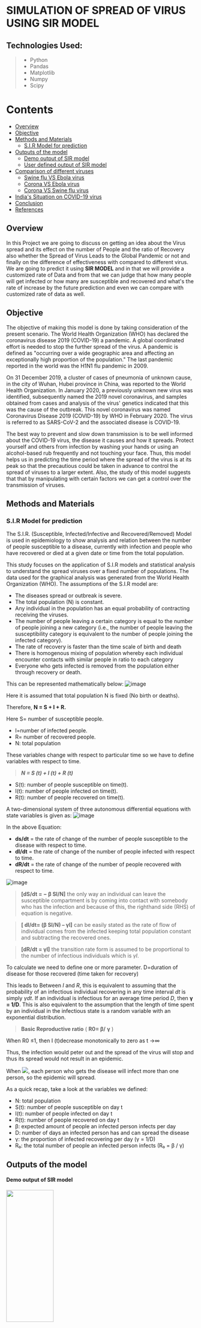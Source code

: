 # **SIMULATION OF SPREAD OF VIRUS USING SIR MODEL**

## Technologies Used:
> - Python 
> - Pandas
> - Matplotlib
> - Numpy
> - Scipy

# Contents

- [Overview](#overview)
- [Objective](#objective)
- [Methods and Materials](#methods-and-materials)
  - [S.I.R Model for prediction](#sir-model-for-prediction)
- [Outputs of the model](#outputs-of-the-model)
  - [Demo output of SIR model](#demo-output-of-sir-model)
  - [User defined output of SIR model](#user-defined-output-of-sir-model)
- [Comparison of different viruses](#comparison-of-different-viruses)
  - [Swine flu VS Ebola virus](#swine-flu-vs-ebola-virus)
  - [Corona VS Ebola virus](#corona-vs-ebola-virus)
  - [Corona VS Swine flu virus](#corona-vs-swine-flu-virus)
- [India's Situation on COVID-19 virus](#india's-situation-on-covid19-virus)
- [Conclusion](#conclusion)
- [References](#references)

## Overview

In this Project we are going to discuss on getting an idea about the Virus spread and its effect on the number of People and the ratio of Recovery also whether the Spread of Virus Leads to the Global Pandemic or not and finally on the difference of effectiveness with compared to different virus. We are going to predict it using **SIR MODEL** and in that we will provide a customized rate of Data and from that we can judge that how many people will get infected or how many are susceptible and recovered and what's the rate of increase by the future prediction and even we can compare with customized rate of data as well.

## Objective

The objective of making this model is done by taking consideration of the present scenario. The World Health Organization (WHO) has declared the coronavirus disease 2019 (COVID-19) a pandemic. A global coordinated effort is needed to stop the further spread of the virus. A pandemic is defined as "occurring over a wide geographic area and affecting an exceptionally high proportion of the population." The last pandemic reported in the world was the H1N1 flu pandemic in 2009.

On 31 December 2019, a cluster of cases of pneumonia of unknown cause, in the city of Wuhan, Hubei province in China, was reported to the World Health Organization. In January 2020, a previously unknown new virus was identified, subsequently named the 2019 novel coronavirus, and samples obtained from cases and analysis of the virus' genetics indicated that this was the cause of the outbreak. This novel coronavirus was named Coronavirus Disease 2019 (COVID-19) by WHO in February 2020. The virus is referred to as SARS-CoV-2 and the associated disease is COVID-19.

The best way to prevent and slow down transmission is to be well informed about the COVID-19 virus, the disease it causes and how it spreads. Protect yourself and others from infection by washing your hands or using an alcohol-based rub frequently and not touching your face. Thus, this model helps us in predicting the time period where the spread of the virus is at its peak so that the precautious could be taken in advance to control the spread of viruses to a larger extent. Also, the study of this model suggests that that by manipulating with certain factors we can get a control over the transmission of viruses.

## Methods and Materials

### S.I.R Model for prediction

The S.I.R. (Susceptible, Infected/Infective and Recovered/Removed) Model is used in epidemiology to show analysis and relation between the number of people susceptible to a disease, currently with infection and people who have recovered or died at a given date or time from the total population.

This study focuses on the application of S.I.R models and statistical analysis to understand the spread viruses over a fixed number of populations. The data used for the graphical analysis was generated from the World Health Organization (WHO). The assumptions of the S.I.R model are:

- The diseases spread or outbreak is severe.
- The total population (N) is constant.
- Any individual in the population has an equal probability of contracting receiving the viruses.
- The number of people leaving a certain category is equal to the number of people joining a new category (i.e., the number of people leaving the susceptibility category is equivalent to the number of people joining the infected category).
- The rate of recovery is faster than the time scale of birth and death
- There is homogenous mixing of population whereby each individual encounter contacts with similar people in ratio to each category
- Everyone who gets infected is removed from the population either through recovery or death.

This can be represented mathematically below:
![image](https://user-images.githubusercontent.com/73428876/220174085-d4f3b164-526e-49a6-a15d-739ba5877b62.png)


Here it is assumed that total population N is fixed (No birth or deaths).

Therefore, **N = S + I + R.**

Here S= number of susceptible people.

- I=number of infected people.
- R= number of recovered people.
- N: total population

These variables change with respect to particular time so we have to define variables with respect to time.

> _**N = S (t) + I (t) + R (t)**_

- S(t): number of people susceptible on time(t).
- I(t): number of people infected on time(t).
- R(t): number of people recovered on time(t).

A two-dimensional system of three autonomous differential equations with state variables is given as:
![image](https://user-images.githubusercontent.com/73428876/220174472-3869e66b-ae1c-421c-8fed-df51e1c71fe5.png)

In the above Equation:
- **ds/dt** = the rate of change of the number of people susceptible to the disease with respect to time.
- **dI/dt** = the rate of change of the number of people infected with respect to time.
- **dR/dt** = the rate of change of the number of people recovered with respect to time.

![image](https://user-images.githubusercontent.com/73428876/220174567-577650ec-97b6-4915-ab74-23474c41452b.png)


>**[dS/dt = − β SI/N]** the only way an individual can leave the susceptible compartment is by coming into contact with somebody who has the infection and because of this, the righthand side (RHS) of equation is negative.

>**[ dI/dt= (β SI/N) – γI]** can be easily stated as the rate of flow of individual comes from the infected keeping total population constant and subtracting the recovered ones.

>**[dR/dt = γI]** the transition rate form is assumed to be proportional to the number of infectious individuals which is _γI_.

To calculate we need to define one or more parameter.
D=duration of disease for those recovered (time taken for recovery)

This leads to Between _I_ and _R_, this is equivalent to assuming that the probability of an infectious individual recovering in any time interval _dt_ is simply _γdt_. If an individual is infectious for an average time period _D_, then **γ = 1/D**. This is also equivalent to the assumption that the length of time spent by an individual in the infectious state is a random variable with an exponential distribution.

> **Basic Reproductive ratio** ( **R0= β/**  **γ** )

When R0 ≤1, then I (t)decrease monotonically to zero as t →∞

Thus, the infection would peter out and the spread of the virus will stop and thus its spread would not result in an epidemic.

When  ![](RackMultipart20230220-1-f7dams_html_d07ea436582878ce.gif), each person who gets the disease will infect more than one person, so the epidemic will spread.

As a quick recap, take a look at the variables we defined:

- N: total population
- S(t): number of people susceptible on day t
- I(t): number of people infected on day t
- R(t): number of people recovered on day t
- β: expected amount of people an infected person infects per day
- D: number of days an infected person has and can spread the disease
- γ: the proportion of infected recovering per day (γ = 1/D)
- R₀: the total number of people an infected person infects (R₀ = β / γ)

## Outputs of the model

#### Demo output of SIR model

<img src="https://user-images.githubusercontent.com/73428876/220176694-49795576-8dec-4de6-a197-448b98fbf457.png" width="50%" height="30%">

The above graph shows the demo output of SIR model on daily basis for the infected, susceptible and recovered number of people. From this graph, we can state that initially the no of susceptible people is very high due to the less spreading of the virus but with time, it goes on decreasing as the infected no of people increases. After certain period of time, the recovered no of people increases as they are immune to the virus and have recovered and thus would not be susceptible to the infected anymore.

<img src="https://user-images.githubusercontent.com/73428876/220175199-2c29a7ff-adfb-4f82-8b2e-8ca98324a698.png" width="50%" height="30%">

_The above graph shows the cumulative representation of SIR model._

#### User defined output of SIR model
<img src="https://user-images.githubusercontent.com/73428876/220175276-0831fb0d-5baf-4863-886d-91c04eb2101d.png" width="50%" height="30%">

_The above graph shows the output of the user defined SIR model on daily basis._

<img src="https://user-images.githubusercontent.com/73428876/220175468-c7720b05-7db8-4f8a-851c-6353e4fb60aa.png"  width="50%" height="30%">


_The above graph shows the output of the user defined SIR model on cumulative basis._

## Comparison of different viruses

#### Swine flu VS Ebola virus
<img src="https://user-images.githubusercontent.com/73428876/220175580-ddf8705d-2fcd-42cd-bdfe-ea18193ca7f8.png"  width="40%" height="20%">

> This graph shows that initially, the infected number of people was high in swine flu than Ebola virus. But after that, the cases decreased and in nearly 2-4 months, swine flu cases were not much but the spread of Ebola virus went on for several months. 

<img src="https://user-images.githubusercontent.com/73428876/220175614-ddaf5bfb-d502-45e8-9b6d-2c497da9457b.png"  width="40%" height="20%">

> This graph shows that initially, the infected number of people was high in swine flu than Ebola virus. But after that, the cases decreased and in nearly 2-4 months, swine flu cases were not much but the spread of Ebola virus went on for several months.

<img src="https://user-images.githubusercontent.com/73428876/220175614-ddaf5bfb-d502-45e8-9b6d-2c497da9457b.png"  width="40%" height="20%">

> The above graph shows that the death count of swine flu was very low and it went on for only like 3 months but the death count of Ebola virus kept on going high and low for like 16 months.

#### Corona VS Ebola virus

<img src="https://user-images.githubusercontent.com/73428876/220175695-e8ca2953-adb8-4e85-b24d-f1c811bb4414.png" width="40%" height="20%">

<img src="https://user-images.githubusercontent.com/73428876/220175855-cd41d1de-ab0d-4030-97be-abc16e3d93c7.png" width="40%" height="20%">

#### Corona VS Swine flu virus

<img src="https://user-images.githubusercontent.com/73428876/220175874-0363e841-8276-423b-8324-b0774abacb61.png" width="40%" height="20%">

<img src="https://user-images.githubusercontent.com/73428876/220175890-20107bd2-fb11-4f54-ae4b-8f8b6dae81f7.png" width="40%" height="20%">

## India's Situation on COVID-19 virus

<img src="https://user-images.githubusercontent.com/73428876/220175931-f8c503af-6df4-4bbc-be8f-0eba2431d863.png" width="60%" height="30%">

Above graph shows the cumulative plot of the number of confirmed covid19 cases in India.

<img src="https://user-images.githubusercontent.com/73428876/220175948-603da830-861d-49f1-b100-fdddccba09bc.png" width="60%" height="30%">

Above graph shows the cumulative plot of the number of people recovered from the infection due to Covi19 in India.

<img src="https://user-images.githubusercontent.com/73428876/220175958-f193a179-7bee-4d93-96f1-a16854470da0.png" width="60%" height="30%">

Above graph shows the cumulative plot of the deaths of the people due to Covi19 in India.

The above three graphs show the confirmed cases, recovery of people and deaths in India due to corona virus on cumulative basis. And we can see that the spread of virus, people's recovery and the deaths have gone high.

## Conclusion

The results obtained from modelling data can lead to differing perspectives and interpretations.

By using an SIR model, we were able to see the importance of modelling data. Further insight was gathered in the ways in which modelling can be used to predict the apparent spread of diseases in order to inform health care superficial of the necessary precautions that must be in place.

SIR models are suitable to describe the transmission of infectious diseases with lifelong immunity. A lot of continuous SIR models with various transmission rates have been formulated and studied. The global stability of the endemic equilibrium of the continuous SIR model has been investigated extensively and many sufficient conditions have been obtained.

The complicated dynamics of the simple SIR model reminds us that we cannot expect to have the global stability of the endemic equilibrium when R0\>1. If R0\>1 than we can say that it is confirmed pandemic globally and not stable condition.

The SIR model showed the general trend of the epidemic, however due to its limitations which eventually outweighed the advantages, the model did not precisely correspond to the real-life data, although they mostly illustrated similar correlation.


## References

- Atinuke, B., Micheal, B., &amp; Bagbe, A. (2019, May 31). Statistical Analysis of Ebola Virus Disease outbreak in Some West Africa Countries using S-I-R Model. Retrieved December 10, 2020, from [https://irispublishers.com/abba/fulltext/statistical-analysis-of-ebola-virus-disease-outbreak-in-some-west-africa-countries-using-s-i-r-model.ID.000540.php](https://irispublishers.com/abba/fulltext/statistical-analysis-of-ebola-virus-disease-outbreak-in-some-west-africa-countries-using-s-i-r-model.ID.000540.php)
- Kermack-McKendrick Model. (n.d.). Retrieved December 10, 2020, from [https://mathworld.wolfram.com/Kermack-McKendrickModel.html](https://mathworld.wolfram.com/Kermack-McKendrickModel.html)
- The SIR Model for Spread of Disease - The Differential Equation Model. (n.d.). Retrieved December 10, 2020, from [https://www.maa.org/press/periodicals/loci/joma/the-sir-model-for-spread-of-disease-the-differential-equation-model](https://www.maa.org/press/periodicals/loci/joma/the-sir-model-for-spread-of-disease-the-differential-equation-model)
- Bazett, D., 2020. The MATH Of Epidemics | Intro To The SIR Model. [video] Available at: \<https://www.youtube.com/watch?v=Qrp40ck3WpI\> [Accessed 10 December 2020].
